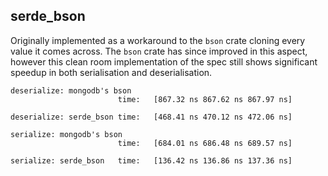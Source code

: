 ## serde_bson

Originally implemented as a workaround to the `bson` crate cloning every value it
comes across. The `bson` crate has since improved in this aspect, however this
clean room implementation of the spec still shows significant speedup in both
serialisation and deserialisation.

```
deserialize: mongodb's bson
                        time:   [867.32 ns 867.62 ns 867.97 ns]

deserialize: serde_bson time:   [468.41 ns 470.12 ns 472.06 ns]

serialize: mongodb's bson
                        time:   [684.01 ns 686.48 ns 689.57 ns]

serialize: serde_bson   time:   [136.42 ns 136.86 ns 137.36 ns]
```
